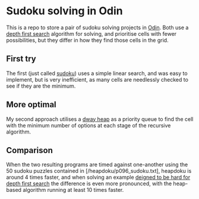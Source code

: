 # Sudoku solving in Odin

This is a repo to store a pair of sudoku solving projects
in [Odin](https://odin-lang.org). Both use a
[depth first search](https://en.wikipedia.org/wiki/Sudoku_solving_algorithms#Backtracking)
algorithm for solving, and prioritise cells with fewer possibilities,
but they differ in how they find those cells in the grid.

## First try
The first (just called [sudoku](/sudoku)) uses a simple linear search,
and was easy to implement, but is very inefficient, as many cells are
needlessly checked to see if they are the minimum.

## More optimal
My second approach utilises a [dway heap](https://github.com/tim-de/odin-dway-heap)
as a priority queue to find the cell with the minimum number of options at
each stage of the recursive algorithm.

## Comparison
When the two resulting programs are timed against one-another
using the 50 sudoku puzzles contained in [/heapdoku/p096_sudoku.txt],
heapdoku is around 4 times faster, and when solving an example
[deigned to be hard for depth first search](https://en.wikipedia.org/wiki/File:Sudoku_puzzle_hard_for_brute_force.svg)
the difference is even more pronounced, with the heap-based algorithm running
at least 10 times faster.
